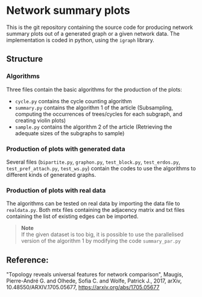 # Network summary plots

This is the git repository containing the source code for producing network summary plots out of a generated graph or a given network data. The implementation is coded in python, using the `igraph` library. 

## Structure

### Algorithms 
Three files contain the basic algorithms for the production of the plots:
  - `cycle.py` contains the cycle counting algorithm
  - `summary.py` contains the algorithm 1 of the article (Subsampling, computing the occurrences of trees/cycles for each subgraph, and creating violin plots)
  - `sample.py` contains the algorithm 2 of the article (Retrieving the adequate sizes of the subgraphs to sample)

### Production of plots with generated data
Several files (`bipartite.py`, `graphon.py`, `test_block.py`, `test_erdos.py`, `test_pref_attach.py`, `test_ws.py`) contain the codes to use the algorithms to different kinds of generated graphs. 

### Production of plots with real data
The algorithms can be tested on real data by importing the data file to `realdata.py`. Both mtx files containing the adjacency matrix and txt files containing the list of existing edges can be imported. 

> **Note**  
> If the given dataset is too big, it is possible to use the parallelised version of the algorithm 1 by modifying the code `summary_par.py`

## Reference:

"Topology reveals universal features for network comparison", Maugis, Pierre-André G. and Olhede, Sofia C. and Wolfe, Patrick J., 2017, arXiv, 10.48550/ARXIV.1705.05677, https://arxiv.org/abs/1705.05677
